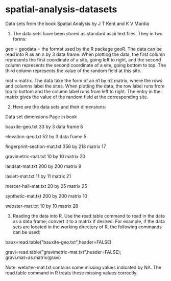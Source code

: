 # spatial-analysis-datasets
Data sets from the book Spatial Analysis by J T Kent and K V Mardia

1. The data sets have been stored as standard ascii text files.  They in two forms:

geo = geodata = the format used by the R package geoR.  The data can be read into R as an n by 3 data frame.  When plotting the data, the first column represents the first coordinate of a site, going left to right, and the second column represents the second coordinate of a site, going bottom to top.  The third column represents the value of the random field at this site.

mat = matrix.  The data take the form of an n1 by n2 matrix, where the rows and columns label the sites. When plotting the data, the row label runs from top to bottom and the column label runs from left to right.  The entry in the matrix gives the value of the random field at the corresponding site.

2. Here are the data sets and their dimensions:

Data set                          dimensions              Page in book

bauxite-geo.txt                   33 by 3 data frame          8

elevation-geo.txt                 52 by 3 data frame          5

fingerprint-section-mat.txt       356 by 218 matrix          17 

gravimetric-mat.txt               10 by 10 matrix            20    

landsat-mat.txt                   200 by 200 matrix           9

laslett-mat.txt                   11 by 11 matrix            21

mercer-hall-mat.txt               20 by 25 matrix            25

synthetic-mat.txt                 200 by 200 matrix          10

webster-mat.txt                   10 by 10 matrix            28

3. Reading the data into R.  Use the read.table command to read in the data as a data frame; convert it to a matrix if desired.  For example, if the data sets are located in the working directory of R, the following commands can be used:

baux=read.table("bauxite-geo.txt",header=FALSE)

gravi=read.table("gravimetric-mat.txt",header=FALSE); gravi.mat=as.matrix(gravi)

Note: webster-mat.txt contains some missing values indicated by NA. The read.table command in R treats these missing values correctly.


